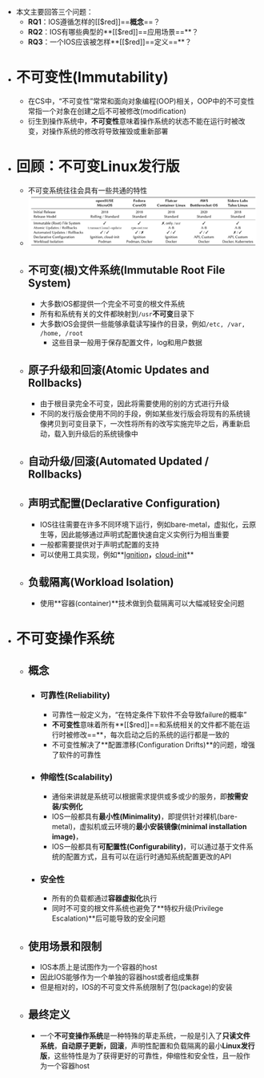 - 本文主要回答三个问题：
	- **RQ1**：IOS遵循怎样的[[$red]]==**概念**==？
	- **RQ2**：IOS有哪些典型的**[[$red]]==应用场景==**？
	- **RQ3**：一个IOS应该被怎样**[[$red]]==定义==**？
- # 不可变性(Immutability)
	- 在CS中，“不可变性”常常和面向对象编程(OOP)相关，OOP中的不可变性常指一个对象在创建之后不可被修改(modification)
	- 衍生到操作系统中，**不可变性**意味着操作系统的状态不能在运行时被改变，对操作系统的修改将导致摧毁或重新部署
- # 回顾：不可变Linux发行版
	- 不可变系统往往会具有一些共通的特性
	- ![image.png](../assets/image_1685869626139_0.png)
	- ## 不可变(根)文件系统(Immutable Root File System)
		- 大多数IOS都提供一个完全不可变的根文件系统
		- 所有和系统有关的文件都映射到``/usr``**不可变**目录下
		- 大多数IOS会提供一些能够承载读写操作的目录，例如``/etc, /var, /home, /root``
			- 这些目录一般用于保存配置文件，log和用户数据
	- ## 原子升级和回滚(Atomic Updates and Rollbacks)
		- 由于根目录完全不可变，因此将需要使用的别的方式进行升级
		- 不同的发行版会使用不同的手段，例如某些发行版会将现有的系统镜像拷贝到可变目录下，一次性将所有的改写实施完毕之后，再重新启动，载入到升级后的系统镜像中
	- ## 自动升级/回滚(Automated Updated / Rollbacks)
	- ## 声明式配置(Declarative Configuration)
		- IOS往往需要在许多不同环境下运行，例如bare-metal，虚拟化，云原生等，因此能够通过声明式配置快速自定义实例行为相当重要
		- 一般都需要提供对于声明式配置的支持
		- 可以使用工具实现，例如**[Ignition](https://coreos.github.io/ignition/)**，**[cloud-init](https://cloudinit.readthedocs.io/en/latest/index.html)**
	- ## 负载隔离(Workload Isolation)
		- 使用**容器(container)**技术做到负载隔离可以大幅减轻安全问题
- # 不可变操作系统
	- ## 概念
		- ### 可靠性(Reliability)
			- 可靠性一般定义为，“在特定条件下软件不会导致failure的概率”
			- **不可变性**意味着所有**[[$red]]==和系统相关的文件都不能在运行时被修改==**，每次启动之后的系统的运行都是一致的
			- 不可变性解决了**配置漂移(Configuration Drifts)**的问题，增强了软件的可靠性
		- ### 伸缩性(Scalability)
			- 通俗来讲就是系统可以根据需求提供或多或少的服务，即**按需安装/实例化**
			- IOS一般都具有**最小性(Minimality)**，即提供针对裸机(bare-metal)，虚拟机或云环境的**最小安装镜像(minimal installation image)**，
			- IOS一般都具有**可配置性(Configurability)**，可以通过基于文件系统的配置方式，且有可以在运行时通知系统配置更改的API
		- ### 安全性
			- 所有的负载都通过**容器虚拟化**执行
			- 同时不可变的根文件系统也避免了**特权升级(Privilege Escalation)**后可能导致的安全问题
	- ## 使用场景和限制
		- IOS本质上是试图作为一个容器的host
		- 因此IOS能够作为一个单独的容器host或者组成集群
		- 但是相对的，IOS的不可变文件系统限制了包(package)的安装
	- ## 最终定义
		- 一个**不可变操作系统**是一种特殊的草走系统，一般是引入了**只读文件系统**，**自动原子更新，回滚**，声明性配置和负载隔离的最小**Linux发行版**，这些特性是为了获得更好的可靠性，伸缩性和安全性，且一般作为一个容器host